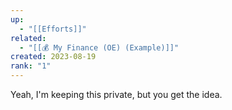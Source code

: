 ```yaml
---
up:
  - "[[Efforts]]"
related:
  - "[[💰 My Finance (OE) (Example)]]"
created: 2023-08-19
rank: "1"
---
```

Yeah, I'm keeping this private, but you get the idea.
